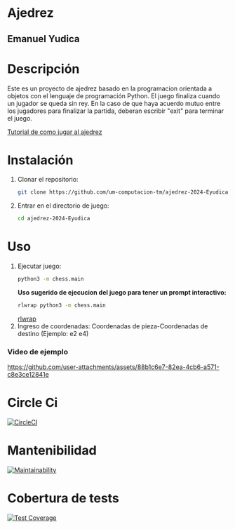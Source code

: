 # Ajedrez
## Emanuel Yudica
# Descripción
Este es un proyecto de ajedrez basado en la programacion orientada a objetos con el lenguaje de programación Python.
El juego finaliza cuando un jugador se queda sin rey. En la caso de que haya acuerdo mutuo entre los jugadores para finalizar la partida, deberan escribir "exit" para terminar el juego.

[Tutorial de como jugar al ajedrez](https://www.youtube.com/watch?v=G7iGNPzaQIY)
# Instalación
1. Clonar el repositorio:
    ```sh
    git clone https://github.com/um-computacion-tm/ajedrez-2024-Eyudica
    ```
1. Entrar en el directorio de juego:
    ```sh
    cd ajedrez-2024-Eyudica
    ```
# Uso
1. Ejecutar juego:
    ```sh
    python3 -m chess.main
    ```
    **Uso sugerido de ejecucion del juego para tener un prompt interactivo:**
    ```sh
    rlwrap python3 -m chess.main
    ```
    [rlwrap](https://github.com/hanslub42/rlwrap)
2. Ingreso de coordenadas:
 Coordenadas de pieza-Coordenadas de destino (Ejemplo: e2 e4)
### Video de ejemplo

https://github.com/user-attachments/assets/88b1c6e7-82ea-4cb6-a571-c8e3ce12841e

    
   
# Circle Ci

[![CircleCI](https://dl.circleci.com/status-badge/img/gh/um-computacion-tm/ajedrez-2024-Eyudica/tree/main.svg?style=svg)](https://dl.circleci.com/status-badge/redirect/gh/um-computacion-tm/ajedrez-2024-Eyudica/tree/main)

# Mantenibilidad

[![Maintainability](https://api.codeclimate.com/v1/badges/87dcd94fa313862d4c1e/maintainability)](https://codeclimate.com/github/um-computacion-tm/ajedrez-2024-Eyudica/maintainability)

# Cobertura de tests

[![Test Coverage](https://api.codeclimate.com/v1/badges/87dcd94fa313862d4c1e/test_coverage)](https://codeclimate.com/github/um-computacion-tm/ajedrez-2024-Eyudica/test_coverage)